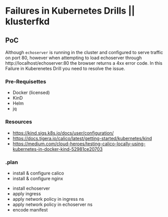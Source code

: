 # Failures in Kubernetes Drills || klusterfkd

## PoC

Although `echoserver` is running in the cluster and configured to serve traffic on port 80, however when attempting to load echoserver through http://localhost/echoserver:80 the browser returns a 4xx error code.  In this Failure in Kuberenetes Drill you need to resolve the issue. 

### Pre-Requisettes

* Docker (licensed)
* KinD
* Helm
* jq

### Resources
- https://kind.sigs.k8s.io/docs/user/configuration/
- https://docs.tigera.io/calico/latest/getting-started/kubernetes/kind
- https://medium.com/cloud-heroes/testing-calico-locally-using-kubernetes-in-docker-kind-52981ce20703

### .plan
+ install & configure calico
+ install & configure nginx
- install echoserver
- apply ingress
- apply network policy in ingress ns
- apply network policy in echoserver ns
- encode manifest